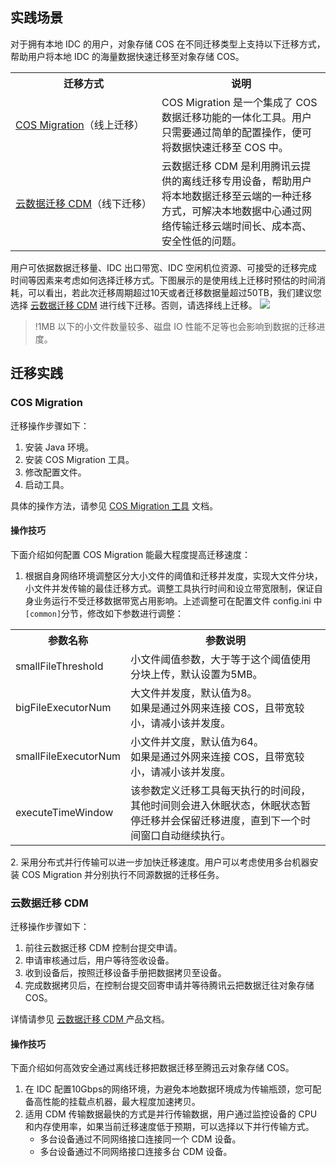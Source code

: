 ## 实践场景

对于拥有本地 IDC 的用户，对象存储 COS 在不同迁移类型上支持以下迁移方式，帮助用户将本地 IDC 的海量数据快速迁移至对象存储 COS。

<table>
   <tr>
      <th>迁移方式</th>
      <th>说明</th>
   </tr>
   <tr>
	 <td nowrap="nowrap"><a href="#cos">COS Migration</a>（线上迁移）</td>
      <td>COS Migration 是一个集成了 COS 数据迁移功能的一体化工具。用户只需要通过简单的配置操作，便可将数据快速迁移至 COS 中。</td>
   </tr>
   <tr>
      <td nowrap="nowrap"><a href="#cdm">云数据迁移 CDM</a>（线下迁移）</td>
      <td>云数据迁移 CDM 是利用腾讯云提供的离线迁移专用设备，帮助用户将本地数据迁移至云端的一种迁移方式，可解决本地数据中心通过网络传输迁移云端时间长、成本高、安全性低的问题。</td>
   </tr>
</table>

用户可依据数据迁移量、IDC 出口带宽、IDC 空闲机位资源、可接受的迁移完成时间等因素来考虑如何选择迁移方式。下图展示的是使用线上迁移时预估的时间消耗，可以看出，若此次迁移周期超过10天或者迁移数据量超过50TB，我们建议您选择 [云数据迁移 CDM](#cdm) 进行线下迁移。否则，请选择线上迁移。
![](https://main.qcloudimg.com/raw/b07948f0626973d2d64753df39add6f4.png)

> !1MB 以下的小文件数量较多、磁盘 IO 性能不足等也会影响到数据的迁移进度。



## 迁移实践

<span id=cos>

### COS Migration 


迁移操作步骤如下：

1. 安装 Java 环境。
2. 安装 COS Migration 工具。
3. 修改配置文件。
4. 启动工具。

具体的操作方法，请参见 [COS Migration 工具](https://intl.cloud.tencent.com/document/product/436/15392) 文档。

#### 操作技巧

下面介绍如何配置 COS Migration 能最大程度提高迁移速度：

1. 根据自身网络环境调整区分大小文件的阈值和迁移并发度，实现大文件分块，小文件并发传输的最佳迁移方式。调整工具执行时间和设立带宽限制，保证自身业务运行不受迁移数据带宽占用影响。上述调整可在配置文件 config.ini 中`[common]`分节，修改如下参数进行调整：
<table>
   <tr>
      <th>参数名称</td>
      <th>参数说明</td>
   </tr>
   <tr>
      <td>smallFileThreshold</td>
      <td>小文件阈值参数，大于等于这个阈值使用分块上传，默认设置为5MB。</td>
   </tr>
   <tr>
      <td>bigFileExecutorNum</td>
      <td>大文件并发度，默认值为8。<br>如果是通过外网来连接 COS，且带宽较小，请减小该并发度。</td>
   </tr>
   <tr>
      <td>smallFileExecutorNum</td>
      <td>小文件并文度，默认值为64。<br>如果是通过外网来连接 COS，且带宽较小，请减小该并发度。</td>
   </tr>
   <tr>
      <td>executeTimeWindow</td>
      <td>该参数定义迁移工具每天执行的时间段，其他时间则会进入休眠状态，休眠状态暂停迁移并会保留迁移进度，直到下一个时间窗口自动继续执行。</td>
   </tr>
</table>
2. 采用分布式并行传输可以进一步加快迁移速度。用户可以考虑使用多台机器安装 COS Migration 并分别执行不同源数据的迁移任务。


<span id=cdm>

### 云数据迁移 CDM


迁移操作步骤如下：

1. 前往云数据迁移 CDM 控制台提交申请。
2. 申请审核通过后，用户等待签收设备。
3. 收到设备后，按照迁移设备手册把数据拷贝至设备。
4. 完成数据拷贝后，在控制台提交回寄申请并等待腾讯云把数据迁往对象存储 COS。

详情请参见 [云数据迁移 CDM ](https://cloud.tencent.com/document/product/623) 产品文档。

#### 操作技巧

下面介绍如何高效安全通过离线迁移把数据迁移至腾迅云对象存储 COS。

1. 在 IDC 配置10Gbps的网络环境，为避免本地数据环境成为传输瓶颈，您可配备高性能的挂载点机器，最大程度加速拷贝。
2. 适用 CDM 传输数据最快的方式是并行传输数据，用户通过监控设备的 CPU 和内存使用率，如果当前迁移速度低于预期，可以选择以下并行传输方式。
	- 多台设备通过不同网络接口连接同一个 CDM 设备。
	- 多台设备通过不同网络接口连接多台 CDM 设备。

